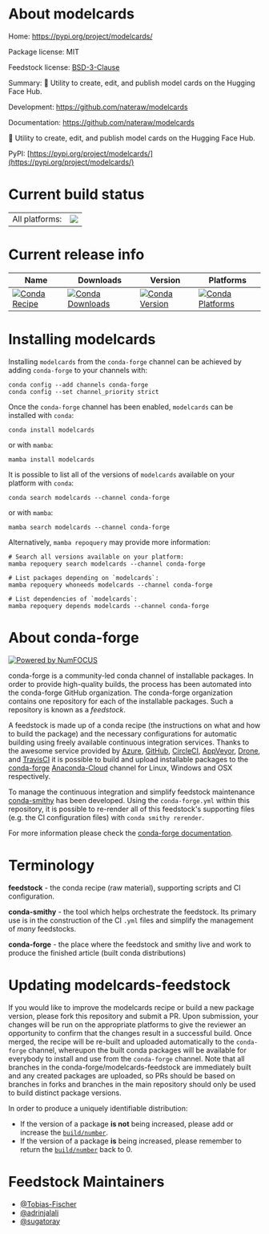 About modelcards
================

Home: https://pypi.org/project/modelcards/

Package license: MIT

Feedstock license: [BSD-3-Clause](https://github.com/conda-forge/modelcards-feedstock/blob/main/LICENSE.txt)

Summary: 📝 Utility to create, edit, and publish model cards on the Hugging Face Hub.

Development: https://github.com/nateraw/modelcards

Documentation: https://github.com/nateraw/modelcards

📝 Utility to create, edit, and publish model cards on the Hugging Face Hub.

PyPI: [https://pypi.org/project/modelcards/](https://pypi.org/project/modelcards/)


Current build status
====================


<table><tr><td>All platforms:</td>
    <td>
      <a href="https://dev.azure.com/conda-forge/feedstock-builds/_build/latest?definitionId=17715&branchName=main">
        <img src="https://dev.azure.com/conda-forge/feedstock-builds/_apis/build/status/modelcards-feedstock?branchName=main">
      </a>
    </td>
  </tr>
</table>

Current release info
====================

| Name | Downloads | Version | Platforms |
| --- | --- | --- | --- |
| [![Conda Recipe](https://img.shields.io/badge/recipe-modelcards-green.svg)](https://anaconda.org/conda-forge/modelcards) | [![Conda Downloads](https://img.shields.io/conda/dn/conda-forge/modelcards.svg)](https://anaconda.org/conda-forge/modelcards) | [![Conda Version](https://img.shields.io/conda/vn/conda-forge/modelcards.svg)](https://anaconda.org/conda-forge/modelcards) | [![Conda Platforms](https://img.shields.io/conda/pn/conda-forge/modelcards.svg)](https://anaconda.org/conda-forge/modelcards) |

Installing modelcards
=====================

Installing `modelcards` from the `conda-forge` channel can be achieved by adding `conda-forge` to your channels with:

```
conda config --add channels conda-forge
conda config --set channel_priority strict
```

Once the `conda-forge` channel has been enabled, `modelcards` can be installed with `conda`:

```
conda install modelcards
```

or with `mamba`:

```
mamba install modelcards
```

It is possible to list all of the versions of `modelcards` available on your platform with `conda`:

```
conda search modelcards --channel conda-forge
```

or with `mamba`:

```
mamba search modelcards --channel conda-forge
```

Alternatively, `mamba repoquery` may provide more information:

```
# Search all versions available on your platform:
mamba repoquery search modelcards --channel conda-forge

# List packages depending on `modelcards`:
mamba repoquery whoneeds modelcards --channel conda-forge

# List dependencies of `modelcards`:
mamba repoquery depends modelcards --channel conda-forge
```


About conda-forge
=================

[![Powered by
NumFOCUS](https://img.shields.io/badge/powered%20by-NumFOCUS-orange.svg?style=flat&colorA=E1523D&colorB=007D8A)](https://numfocus.org)

conda-forge is a community-led conda channel of installable packages.
In order to provide high-quality builds, the process has been automated into the
conda-forge GitHub organization. The conda-forge organization contains one repository
for each of the installable packages. Such a repository is known as a *feedstock*.

A feedstock is made up of a conda recipe (the instructions on what and how to build
the package) and the necessary configurations for automatic building using freely
available continuous integration services. Thanks to the awesome service provided by
[Azure](https://azure.microsoft.com/en-us/services/devops/), [GitHub](https://github.com/),
[CircleCI](https://circleci.com/), [AppVeyor](https://www.appveyor.com/),
[Drone](https://cloud.drone.io/welcome), and [TravisCI](https://travis-ci.com/)
it is possible to build and upload installable packages to the
[conda-forge](https://anaconda.org/conda-forge) [Anaconda-Cloud](https://anaconda.org/)
channel for Linux, Windows and OSX respectively.

To manage the continuous integration and simplify feedstock maintenance
[conda-smithy](https://github.com/conda-forge/conda-smithy) has been developed.
Using the ``conda-forge.yml`` within this repository, it is possible to re-render all of
this feedstock's supporting files (e.g. the CI configuration files) with ``conda smithy rerender``.

For more information please check the [conda-forge documentation](https://conda-forge.org/docs/).

Terminology
===========

**feedstock** - the conda recipe (raw material), supporting scripts and CI configuration.

**conda-smithy** - the tool which helps orchestrate the feedstock.
                   Its primary use is in the construction of the CI ``.yml`` files
                   and simplify the management of *many* feedstocks.

**conda-forge** - the place where the feedstock and smithy live and work to
                  produce the finished article (built conda distributions)


Updating modelcards-feedstock
=============================

If you would like to improve the modelcards recipe or build a new
package version, please fork this repository and submit a PR. Upon submission,
your changes will be run on the appropriate platforms to give the reviewer an
opportunity to confirm that the changes result in a successful build. Once
merged, the recipe will be re-built and uploaded automatically to the
`conda-forge` channel, whereupon the built conda packages will be available for
everybody to install and use from the `conda-forge` channel.
Note that all branches in the conda-forge/modelcards-feedstock are
immediately built and any created packages are uploaded, so PRs should be based
on branches in forks and branches in the main repository should only be used to
build distinct package versions.

In order to produce a uniquely identifiable distribution:
 * If the version of a package **is not** being increased, please add or increase
   the [``build/number``](https://docs.conda.io/projects/conda-build/en/latest/resources/define-metadata.html#build-number-and-string).
 * If the version of a package **is** being increased, please remember to return
   the [``build/number``](https://docs.conda.io/projects/conda-build/en/latest/resources/define-metadata.html#build-number-and-string)
   back to 0.

Feedstock Maintainers
=====================

* [@Tobias-Fischer](https://github.com/Tobias-Fischer/)
* [@adrinjalali](https://github.com/adrinjalali/)
* [@sugatoray](https://github.com/sugatoray/)


